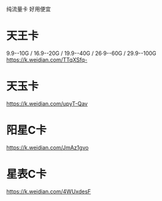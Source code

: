 纯流量卡 好用便宜
# 天王卡
9.9--10G / 16.9--20G / 19.9--40G / 26·9--60G / 29.9--100G
https://k.weidian.com/TTqXSfq-
# 天玉卡
https://k.weidian.com/upyT-Qav
# 阳星C卡
https://k.weidian.com/JmAz1gvo
# 星表C卡
https://k.weidian.com/4WUxdesF
